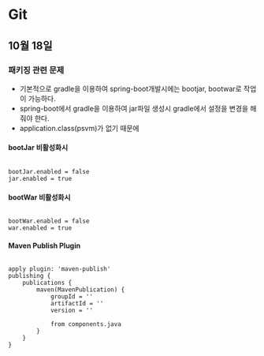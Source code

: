 # Git

## 10월 18일

### 패키징 관련 문제
* 기본적으로 gradle을 이용하여 spring-boot개발시에는 bootjar, bootwar로 작업이 가능하다.
* spring-boot에서 gradle을 이용하여 jar파일 생성시 gradle에서 설정을 변경을 해줘야 한다.
* application.class(psvm)가 없기 때문에

#### bootJar 비활성화시
<pre><code>
bootJar.enabled = false
jar.enabled = true
</pre></code>

#### bootWar 비활성화시
<pre><code>
bootWar.enabled = false
war.enabled = true
</pre></code>

#### Maven Publish Plugin

<pre><code>
apply plugin: 'maven-publish'
publishing {
    publications {
        maven(MavenPublication) {
            groupId = ''
            artifactId = ''
            version = ''

            from components.java
        }
    }
}
</pre></code>